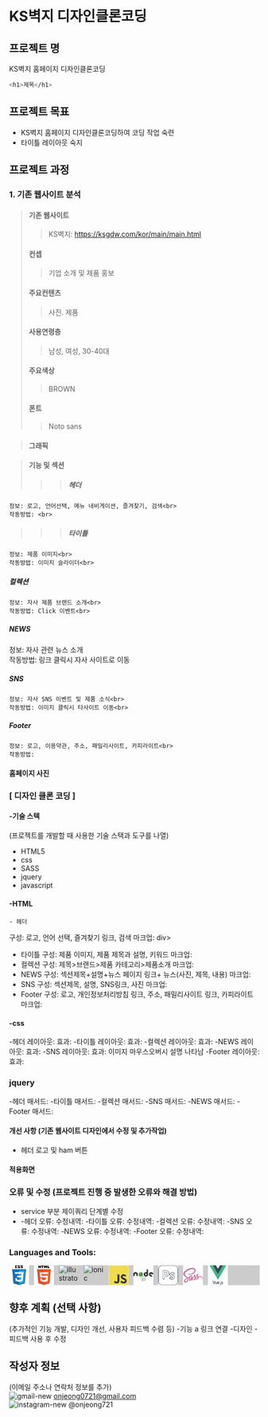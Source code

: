 
# KS벽지 디자인클론코딩

## 프로젝트 명
  KS벽지 홈페이지 디자인클론코딩
```bash
<h1>제목</h1>
```

## 프로젝트 목표
- KS벽지 홈페이지 디자인클론코딩하여 코딩 작업 숙련
- 타이틀 레이아웃 숙지

## 프로젝트 과정
### 1. 기존 웹사이트 분석
>#### 기존 웹사이트
>>KS벽지: https://ksgdw.com/kor/main/main.html
>#### 컨셉
>>기업 소개 및 제품 홍보
>#### 주요컨텐츠
>>사진. 제품
>#### 사용연령층
>>남성, 여성, 30-40대
>#### 주요색상
>>BROWN
>#### 폰트
>>Noto sans 



>#### 그래픽

>#### 기능 및 섹션
  >>>##### 헤더
	정보: 로고, 언어선택, 메뉴 네비게이션, 즐겨찾기, 검색<br>
	작동방법: <br>
  >>>##### 타이틀
	정보: 제품 이미지<br>
	작동방법: 이미지 슬라이더<br>
  ##### 컬렉션
	정보: 자사 제품 브랜드 소개<br>
	작동방법: Click 이벤트<br>
  ##### NEWS
  정보: 자사 관련 뉴스 소개<br>
	작동방법: 링크 클릭시 자사 사이트로 이동<br>
  ##### SNS
	정보: 자사 SNS 이벤트 및 제품 소식<br>
	작동방법: 이미지 클릭시 타사이트 이동<br>
  ##### Footer
	정보: 로고, 이용약관, 주소, 패밀리사이트, 카피라이트<br>
	작동방법:
 
#### 홈페이지 사진

### [ 디자인 클론 코딩 ]

#### -기술 스텍
(프로젝트를 개발할 때 사용한 기술 스택과 도구를 나열)
- HTML5
- css
- SASS
- jquery
- javascript
#### -HTML
	- 헤더
  구성: 로고, 언어 선택, 즐겨찾기 링크, 검색
	마크업: div> 
  - 타이틀
	구성: 제품 이미지, 제품 제목과 설명, 키워드
	마크업:
  - 컬렉션
	구성: 제목>브랜드>제품 카테고리>제품소개
	마크업:
  - NEWS
  구성: 섹션제목+설명+뉴스 페이지 링크+ 뉴스(사진, 제목, 내용)
	마크업:
  - SNS
  구성: 섹션제목, 설명,  SNS링크, 사진
	마크업:
  - Footer
  구성: 로고, 개인정보처리방침 링크, 주소, 패밀리사이트 링크, 카피라이트
	마크업:
 
#### -css
   -헤더
	레이아웃: 
	효과:
  -타이틀
	레이아웃: 
	효과: 
  -컬렉션
	레이아웃:
	효과:
  -NEWS
	레이아웃:
	효과:
   -SNS
	레이아웃:
	효과: 이미지 마우스오버시 설명 나타남
  -Footer
	레이아웃:
	효과:
### jquery
-헤더
	매서드:
  -타이틀
	매서드:
  -컬렉션
	매서드:
  -SNS
	매서드:
  -NEWS
	매서드:
  -Footer
	매서드:
#### 개선 사항 (기존 웹사이트 디자인에서 수정 및 추가작업)
- 헤더 로고 및 ham 버튼
#### 적용화면


### 오류 및 수정 (프로젝트 진행 중 발생한 오류와 해결 방법)
- service 부분 제이쿼리 단계별 수정
- -헤더
	오류:
	수정내역:
  -타이틀
	오류:
	수정내역:
  -컬렉션
	오류:
	수정내역:
  -SNS
	오류:
	수정내역:
  -NEWS
	오류:
	수정내역:
  -Footer
	오류:
	수정내역:
   				 

<h3 align="left">Languages and Tools:</h3>
<p align="left" style="display: flex; gap: 10px; background-color: #ccc;">
    <img src="https://raw.githubusercontent.com/devicons/devicon/master/icons/css3/css3-original-wordmark.svg" alt="css3" width="40" height="40"/>
    <img src="https://raw.githubusercontent.com/devicons/devicon/master/icons/html5/html5-original-wordmark.svg" alt="html5" width="40" height="40"/>
    <img src="https://www.vectorlogo.zone/logos/adobe_illustrator/adobe_illustrator-icon.svg" alt="illustrator" width="40" height="40"/>
    <img src="https://upload.wikimedia.org/wikipedia/commons/d/d1/Ionic_Logo.svg" alt="ionic" width="40" height="40"/>
    <img src="https://raw.githubusercontent.com/devicons/devicon/master/icons/javascript/javascript-original.svg" alt="javascript" width="40" height="40"/>
    <img src="https://raw.githubusercontent.com/devicons/devicon/master/icons/nodejs/nodejs-original-wordmark.svg" alt="nodejs" width="40" height="40"/>
    <img src="https://raw.githubusercontent.com/devicons/devicon/master/icons/photoshop/photoshop-line.svg" alt="photoshop" width="40" height="40"/>
    <img src="https://raw.githubusercontent.com/devicons/devicon/master/icons/sass/sass-original.svg" alt="sass" width="40" height="40"/>
    <img src="https://raw.githubusercontent.com/devicons/devicon/master/icons/vuejs/vuejs-original-wordmark.svg" alt="vuejs" width="40" height="40"/>
</p>


## 향후 계획 (선택 사항)
(추가적인 기능 개발, 디자인 개선, 사용자 피드백 수렴 등)
-기능
  a 링크 연결
-디자인
-피드백
  사용 후 수정

 

## 작성자 정보
(이메일 주소나 연락처 정보를 추가)<br>
<img style="vertical-align: -10;" width="48" height="48"  src="https://img.icons8.com/color/48/gmail-new.png" alt="gmail-new" /> onjeong0721@gmail.com<br>
<img width="48" height="48" src="https://img.icons8.com/fluency/48/instagram-new.png" alt="instagram-new"/> @onjeong721


